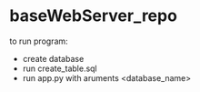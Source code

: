 # baseWebServer_repo

to run program:
  - create database
  - run create_table.sql
  - run app.py with aruments <database_name> <password>
